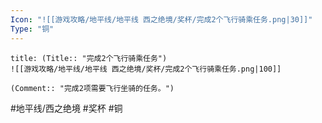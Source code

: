 ```yaml
---
Icon: "![[游戏攻略/地平线/地平线 西之绝境/奖杯/完成2个飞行骑乘任务.png|30]]"
Type: "铜"
---
```

```ad-common-bronze-trophy
title: (Title:: "完成2个飞行骑乘任务")
![[游戏攻略/地平线/地平线 西之绝境/奖杯/完成2个飞行骑乘任务.png|100]]

(Comment:: "完成2项需要飞行坐骑的任务。")
```

#地平线/西之绝境 #奖杯 #铜
